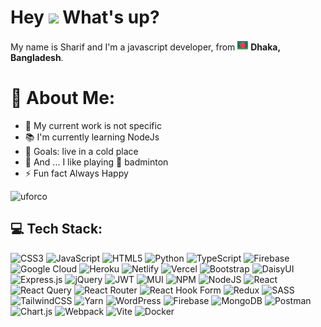 <h1> Hey <img src="https://emojis.slackmojis.com/emojis/images/1577305505/7373/hand_wave.gif?1577305505" width="50" /> What's up?</h1>

<p> My name is Sharif and I'm a javascript developer, from <img src="https://github.com/uforco/uforco/blob/main/img/Bangladesh-Flag.png" width="17" /> <b>Dhaka, Bangladesh</b>. </p>


# 💫 About Me:
<!---🔭 I’m currently working on MERN Stack<br>🌱 I’m currently learning NodeJs & python<br>💬 Ask me about React<br>🥅 Goals: MongoDB, ExpressJS, ReactJS, NodeJS<br>⚡ Fun fact Always Happy--->

- 🔭 My current work is not specific
- 📚 I'm currently learning NodeJs
- 🎯 Goals: live in a cold place
- 🎲 And ... I like playing 🏸 badminton
- ⚡ Fun fact Always Happy

<!---english <img src="https://cdn-icons-png.flaticon.com/128/197/197484.png" width="17" />  and-->


<img src="https://camo.githubusercontent.com/94e655c92ea4f7e3c37fd22a82253ba7cb8d65c32368cc64b810d0bdf8bcdf0b/68747470733a2f2f6b6f6d617265762e636f6d2f67687076632f3f757365726e616d653d75666f72636f266c6162656c3d50726f66696c65253230766965777326636f6c6f723d306537356236267374796c653d666c6174" alt="uforco" data-canonical-src="https://komarev.com/ghpvc/?username=uforco&amp;label=Profile%20views&amp;color=0e75b6&amp;style=flat">
<!---
## 🌐 Socials:
[![Facebook](https://img.shields.io/badge/Facebook-%231877F2.svg?logo=Facebook&logoColor=white)](https://facebook.com/srkajoy) [![Instagram](https://img.shields.io/badge/Instagram-%23E4405F.svg?logo=Instagram&logoColor=white)](https://instagram.com/md.sharif780) [![LinkedIn](https://img.shields.io/badge/LinkedIn-%230077B5.svg?logo=linkedin&logoColor=white)](https://linkedin.com/in/md-sharif-01b5b2289) [![X](https://img.shields.io/badge/X-black.svg?logo=X&logoColor=white)](https://x.com/SrkaJoy) 
-->

## 💻 Tech Stack:
![CSS3](https://img.shields.io/badge/css3-%231572B6.svg?style=for-the-badge&logo=css3&logoColor=white) ![JavaScript](https://img.shields.io/badge/javascript-%23323330.svg?style=for-the-badge&logo=javascript&logoColor=%23F7DF1E) ![HTML5](https://img.shields.io/badge/html5-%23E34F26.svg?style=for-the-badge&logo=html5&logoColor=white) ![Python](https://img.shields.io/badge/python-3670A0?style=for-the-badge&logo=python&logoColor=ffdd54) ![TypeScript](https://img.shields.io/badge/typescript-%23007ACC.svg?style=for-the-badge&logo=typescript&logoColor=white) ![Firebase](https://img.shields.io/badge/firebase-%23039BE5.svg?style=for-the-badge&logo=firebase) ![Google Cloud](https://img.shields.io/badge/GoogleCloud-%234285F4.svg?style=for-the-badge&logo=google-cloud&logoColor=white) ![Heroku](https://img.shields.io/badge/heroku-%23430098.svg?style=for-the-badge&logo=heroku&logoColor=white) ![Netlify](https://img.shields.io/badge/netlify-%23000000.svg?style=for-the-badge&logo=netlify&logoColor=#00C7B7) ![Vercel](https://img.shields.io/badge/vercel-%23000000.svg?style=for-the-badge&logo=vercel&logoColor=white) ![Bootstrap](https://img.shields.io/badge/bootstrap-%238511FA.svg?style=for-the-badge&logo=bootstrap&logoColor=white) ![DaisyUI](https://img.shields.io/badge/daisyui-5A0EF8?style=for-the-badge&logo=daisyui&logoColor=white) ![Express.js](https://img.shields.io/badge/express.js-%23404d59.svg?style=for-the-badge&logo=express&logoColor=%2361DAFB) ![jQuery](https://img.shields.io/badge/jquery-%230769AD.svg?style=for-the-badge&logo=jquery&logoColor=white) ![JWT](https://img.shields.io/badge/JWT-black?style=for-the-badge&logo=JSON%20web%20tokens) ![MUI](https://img.shields.io/badge/MUI-%230081CB.svg?style=for-the-badge&logo=mui&logoColor=white) ![NPM](https://img.shields.io/badge/NPM-%23CB3837.svg?style=for-the-badge&logo=npm&logoColor=white) ![NodeJS](https://img.shields.io/badge/node.js-6DA55F?style=for-the-badge&logo=node.js&logoColor=white) ![React](https://img.shields.io/badge/react-%2320232a.svg?style=for-the-badge&logo=react&logoColor=%2361DAFB) ![React Query](https://img.shields.io/badge/-React%20Query-FF4154?style=for-the-badge&logo=react%20query&logoColor=white) ![React Router](https://img.shields.io/badge/React_Router-CA4245?style=for-the-badge&logo=react-router&logoColor=white) ![React Hook Form](https://img.shields.io/badge/React%20Hook%20Form-%23EC5990.svg?style=for-the-badge&logo=reacthookform&logoColor=white) ![Redux](https://img.shields.io/badge/redux-%23593d88.svg?style=for-the-badge&logo=redux&logoColor=white) ![SASS](https://img.shields.io/badge/SASS-hotpink.svg?style=for-the-badge&logo=SASS&logoColor=white) ![TailwindCSS](https://img.shields.io/badge/tailwindcss-%2338B2AC.svg?style=for-the-badge&logo=tailwind-css&logoColor=white) ![Yarn](https://img.shields.io/badge/yarn-%232C8EBB.svg?style=for-the-badge&logo=yarn&logoColor=white) ![WordPress](https://img.shields.io/badge/WordPress-%23117AC9.svg?style=for-the-badge&logo=WordPress&logoColor=white) ![Firebase](https://img.shields.io/badge/Firebase-039BE5?style=for-the-badge&logo=Firebase&logoColor=white) ![MongoDB](https://img.shields.io/badge/MongoDB-%234ea94b.svg?style=for-the-badge&logo=mongodb&logoColor=white) ![Postman](https://img.shields.io/badge/Postman-FF6C37?style=for-the-badge&logo=postman&logoColor=white) ![Chart.js](https://img.shields.io/badge/chart.js-F5788D.svg?style=for-the-badge&logo=chart.js&logoColor=white) ![Webpack](https://img.shields.io/badge/webpack-%238DD6F9.svg?style=for-the-badge&logo=webpack&logoColor=black) ![Vite](https://img.shields.io/badge/vite-%23646CFF.svg?style=for-the-badge&logo=vite&logoColor=white) ![Docker](https://img.shields.io/badge/docker-%230db7ed.svg?style=for-the-badge&logo=docker&logoColor=white)





<!----

## 📊 GitHub Stats:
![](https://github-readme-stats.vercel.app/api?username=uforco&theme=tokyonight&hide_border=false&include_all_commits=false&count_private=false) &nbsp; &nbsp;
![](https://github-readme-stats.vercel.app/api/top-langs/?username=uforco&theme=tokyonight&hide_border=false&include_all_commits=false&count_private=false&layout=compact) <br/>
![](https://github-readme-streak-stats.herokuapp.com/?user=uforco&theme=tokyonight&hide_border=false)


### 🔝 Top Contributed Repo
![](https://github-contributor-stats.vercel.app/api?username=uforco&limit=5&theme=dark&combine_all_yearly_contributions=true)


## 🏆 GitHub Trophies
![](https://github-profile-trophy.vercel.app/?username=uforco&theme=juicyfresh&no-frame=false&no-bg=true&margin-w=4)





[![Ashutosh's github activity graph](https://github-readme-activity-graph.vercel.app/graph?username=uforco&bg_color=000000&color=c4c4c4&line=ffffff&point=00eeff&area=true&hide_border=true)](https://github.com/ashutosh00710/github-readme-activity-graph)

---
[![](https://visitcount.itsvg.in/api?id=uforco&icon=5&color=1)](https://visitcount.itsvg.in)

![](https://quotes-github-readme.vercel.app/api?type=horizontal&theme=radical)
---->


 <!--- ## 💰 You can help me by Donating
  [![BuyMeACoffee](https://img.shields.io/badge/Buy%20Me%20a%20Coffee-ffdd00?style=for-the-badge&logo=buy-me-a-coffee&logoColor=black)](https://buymeacoffee.com/Sharif780) -->

  
<!-- Proudly created with GPRM ( https://gprm.itsvg.in ) -->


